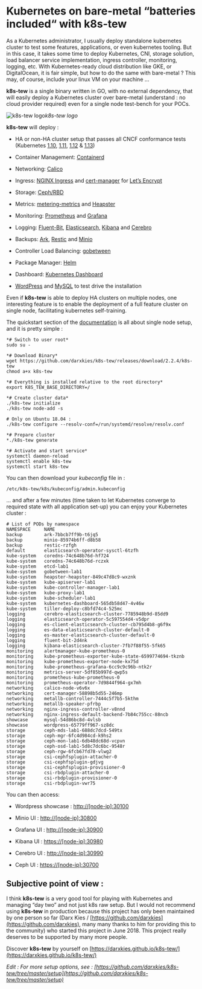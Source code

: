 
# Kubernetes on bare-metal “batteries included“ with k8s-tew

As a Kubernetes administrator, I usually deploy standalone kubernetes cluster to test some features, applications, or even kubernetes tooling. But in this case, it takes some time to deploy Kubernetes, CNI, storage solution, load balancer service implementation, ingress controller, monitoring, logging, etc. With Kubernetes-ready cloud distribution like GKE, or DigitalOcean, it is fair simple, but how to do the same with bare-metal ? This may, of course, include your linux VM on your machine …

**k8s-tew** is a single binary written in GO, with no external dependency, that will easily deploy a Kubernetes cluster over bare-metal (understand : no cloud provider required) even for a single node test-bench for your POCs.

![k8s-tew logo](https://cdn-images-1.medium.com/max/2000/1*eQtyht27Xec__QQtP8vxpw.png)*k8s-tew logo*

**k8s-tew** will deploy :

* HA or non-HA cluster setup that passes all CNCF conformance tests (Kubernetes [1.10](https://github.com/cncf/k8s-conformance/tree/master/v1.10/k8s-tew), [1.11](https://github.com/cncf/k8s-conformance/tree/master/v1.11/k8s-tew), [1.12](https://github.com/cncf/k8s-conformance/tree/master/v1.12/k8s-tew) & [1.13](https://github.com/cncf/k8s-conformance/tree/master/v1.13/k8s-tew))

* Container Management: [Containerd](https://containerd.io/)

* Networking: [Calico](https://www.projectcalico.org/)

* Ingress: [NGINX Ingress](https://kubernetes.github.io/ingress-nginx/) and [cert-manager](http://docs.cert-manager.io/en/latest/) for [Let’s Encrypt](https://letsencrypt.org/)

* Storage: [Ceph/RBD](https://ceph.com/)

* Metrics: [metering-metrics](https://github.com/kubernetes-incubator/metrics-server) and [Heapster](https://github.com/kubernetes/heapster)

* Monitoring: [Prometheus](https://prometheus.io/) and [Grafana](https://grafana.com/)

* Logging: [Fluent-Bit](https://fluentbit.io/), [Elasticsearch](https://www.elastic.co/), [Kibana](https://www.elastic.co/products/kibana) and [Cerebro](https://github.com/lmenezes/cerebro)

* Backups: [Ark](https://github.com/heptio/ark), [Restic](https://restic.net/) and [Minio](https://www.minio.io/)

* Controller Load Balancing: [gobetween](http://gobetween.io/)

* Package Manager: [Helm](https://helm.sh/)

* Dashboard: [Kubernetes Dashboard](https://github.com/kubernetes/dashboard)

* [WordPress](https://wordpress.com/) and [MySQL](https://www.mysql.com/) to test drive the installation

Even if **k8s-tew** is able to deploy HA clusters on multiple nodes, one interesting feature is to enable the deployment of a full feature cluster on single node, facilitating kubernetes self-training.

The quickstart section of the [documentation](https://darxkies.github.io/k8s-tew/) is all about single node setup, and it is pretty simple :

    *# Switch to user root*
    sudo su -

    *# Download Binary*
    wget https://github.com/darxkies/k8s-tew/releases/download/2.2.4/k8s-tew
    chmod a+x k8s-tew
    
    *# Everything is installed relative to the root directory*
    export K8S_TEW_BASE_DIRECTORY=/
    
    *# Create cluster data*
    ./k8s-tew initialize
    ./k8s-tew node-add -s 

    # Only on Ubuntu 18.04 :
    ./k8s-tew configure --resolv-conf=/run/systemd/resolve/resolv.conf

    *# Prepare cluster
    *./k8s-tew generate
    
    *# Activate and start service*
    systemctl daemon-reload
    systemctl enable k8s-tew
    systemctl start k8s-tew

You can then download your *kubeconfig* file in :

    /etc/k8s-tew/k8s/kubeconfig/admin.kubeconfig

… and after a few minutes (time taken to let Kubernetes converge to required state with all application set-up) you can enjoy your Kubernetes cluster :

    # List of PODs by namespace
    NAMESPACE     NAME
    backup        ark-7bbcb7ff9b-t6jq5
    backup        minio-85974b6ff-d8b58
    backup        restic-rzfgh
    default       elasticsearch-operator-sysctl-6tzfh
    kube-system   coredns-74c648b76d-hf724
    kube-system   coredns-74c648b76d-rczxk
    kube-system   etcd-lab1
    kube-system   gobetween-lab1
    kube-system   heapster-heapster-849c47d8c9-wxznk
    kube-system   kube-apiserver-lab1
    kube-system   kube-controller-manager-lab1
    kube-system   kube-proxy-lab1
    kube-system   kube-scheduler-lab1
    kube-system   kubernetes-dashboard-565db58d47-4v46w
    kube-system   tiller-deploy-c8bfd74c4-525mc
    logging       cerebro-elasticsearch-cluster-7785948b9d-85dd9
    logging       elasticsearch-operator-5c597554d4-v5dpr
    logging       es-client-elasticsearch-cluster-cb795d4b8-g6f9x
    logging       es-data-elasticsearch-cluster-default-0
    logging       es-master-elasticsearch-cluster-default-0
    logging       fluent-bit-2d4nk
    logging       kibana-elasticsearch-cluster-7fb7f88f55-5fk65
    monitoring    alertmanager-kube-prometheus-0
    monitoring    kube-prometheus-exporter-kube-state-6599774694-tkznb
    monitoring    kube-prometheus-exporter-node-kx75d
    monitoring    kube-prometheus-grafana-6cc9c9c96b-ntk2r
    monitoring    metrics-server-5df85b997d-qwp5s
    monitoring    prometheus-kube-prometheus-0
    monitoring    prometheus-operator-7d9844f964-gx7mh
    networking    calico-node-v6v6x
    networking    cert-manager-58898b5d55-246mp
    networking    metallb-controller-7444c5f7b5-5kthm
    networking    metallb-speaker-pfrbp
    networking    nginx-ingress-controller-v8nnd
    networking    nginx-ingress-default-backend-7b84c755cc-88ncb
    showcase      mysql-54d86bc8d-4vlsb
    showcase      wordpress-65779ff967-sz8dc
    storage       ceph-mds-lab1-688dc7dcd-549tx
    storage       ceph-mgr-6fc4d984cd-k9hs2
    storage       ceph-mon-lab1-6db48dc68d-vcpvn
    storage       ceph-osd-lab1-5d8c7dc6bc-9548r
    storage       ceph-rgw-6fcb67fd78-vlwg2
    storage       csi-cephfsplugin-attacher-0
    storage       csi-cephfsplugin-gdjvg
    storage       csi-cephfsplugin-provisioner-0
    storage       csi-rbdplugin-attacher-0
    storage       csi-rbdplugin-provisioner-0
    storage       csi-rbdplugin-vwr75

You can then access:

* Wordpress showcase : [http://[node-ip]:30100](http://[node-ip]:30100)

* Minio UI : [http://[node-ip]:30800](http://[node-ip]:30800)

* Grafana UI : [http://[node-ip]:30900](http://[node-ip]:30900)

* Kibana UI : [https://[node-ip]:30980](https://[node-ip]:30980)

* Cerebro UI : [http://[node-ip]:30990](http://[node-ip]:30990)

* Ceph UI : [https://[node-ip]:30700](https://[node-ip]:30700)

## **Subjective point of view :**

I think **k8s-tew** is a very good tool for playing with Kubernetes and managing “day two” and not just k8s raw setup. But I would not recommend using **k8s-tew** in production because this project has only been maintained by one person so far (Darx Kies / [https://github.com/darxkies](https://github.com/darxkies), many many thanks to him for providing this to the community) who started this project in June 2018. This project really deserves to be supported by many more people.

Discover **k8s-tew** by yourself on [https://darxkies.github.io/k8s-tew/](https://darxkies.github.io/k8s-tew/)

*Edit : For more setup options, see : [https://github.com/darxkies/k8s-tew/tree/master/setup](https://github.com/darxkies/k8s-tew/tree/master/setup)*
